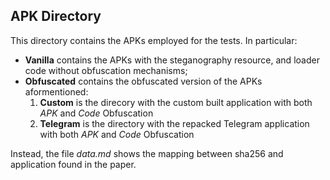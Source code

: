 ## APK Directory

This directory contains the APKs employed for the tests. In particular:

- **Vanilla** contains the APKs with the steganography resource, and loader code without obfuscation mechanisms;
- **Obfuscated** contains the obfuscated version of the APKs aformentioned:
    1. **Custom** is the direcory with the custom built application with both *APK* and *Code* Obfuscation
    2. **Telegram** is the directory with the repacked Telegram application with both *APK* and *Code* Obfuscation

Instead, the file *data.md* shows the mapping between sha256 and application found in the paper.